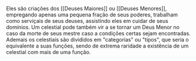 Eles são criações dos [[Deuses Maiores]] ou [[Deuses Menores]], empregando apenas uma pequena fração de seus poderes, trabalham como serviçais de seus deuses, assistindo eles em cuidar de seus domínios. Um celestial pode também vir a se tornar um Deus Menor no caso da morte de seus mestre caso a condições certas sejam encontradas. Ademais os celestiais são divididos em "categorias" ou "tipos", que seria o equivalente a suas funções, sendo de extrema raridade a existência de um celestial com mais de uma função.